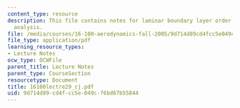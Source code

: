 ```yaml
---
content_type: resource
description: This file contains notes for laminar boundary layer order of magnitude
  analysis.
file: /media/courses/16-100-aerodynamics-fall-2005/9d714d89cd4fcc5e049cf6bd67b55844_16100lectre29_cj.pdf
file_type: application/pdf
learning_resource_types:
- Lecture Notes
ocw_type: OCWFile
parent_title: Lecture Notes
parent_type: CourseSection
resourcetype: Document
title: 16100lectre29_cj.pdf
uid: 9d714d89-cd4f-cc5e-049c-f6bd67b55844
---
```

